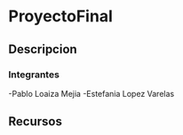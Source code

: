 # ProyectoFinal

## Descripcion

### Integrantes

-Pablo Loaiza Mejia
-Estefania Lopez Varelas 

## Recursos

